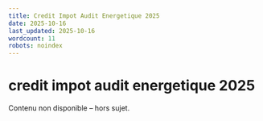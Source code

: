 ```yaml
---
title: Credit Impot Audit Energetique 2025
date: 2025-10-16
last_updated: 2025-10-16
wordcount: 11
robots: noindex
---
```


# credit impot audit energetique 2025

Contenu non disponible – hors sujet.